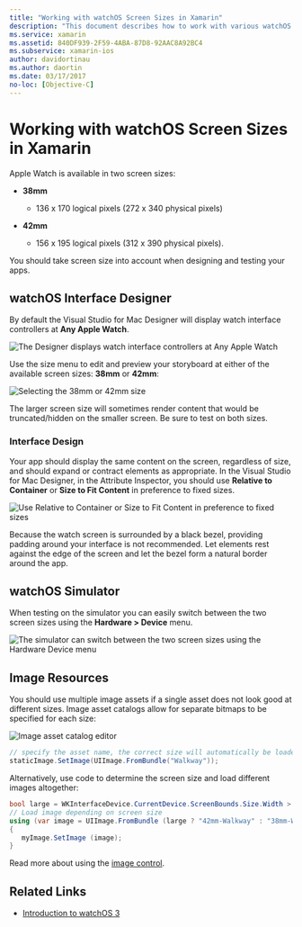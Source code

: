 ```yaml
---
title: "Working with watchOS Screen Sizes in Xamarin"
description: "This document describes how to work with various watchOS screen sizes. It discusses the watchOS Interface Designer, the watchOS Simulator, and image resources."
ms.service: xamarin
ms.assetid: 840DF939-2F59-4ABA-87D8-92AAC8A92BC4
ms.subservice: xamarin-ios
author: davidortinau
ms.author: daortin
ms.date: 03/17/2017
no-loc: [Objective-C]
---
```


# Working with watchOS Screen Sizes in Xamarin

Apple Watch is available in two screen sizes:

- **38mm**
  - 136 x 170 logical pixels (272 x 340 physical pixels)

- **42mm**
  - 156 x 195 logical pixels (312 x 390 physical pixels).

You should take screen size into account when designing and testing your apps.

## watchOS Interface Designer

By default the Visual Studio for Mac Designer will display
  watch interface controllers at **Any Apple Watch**.

![The Designer displays watch interface controllers at Any Apple Watch](screen-sizes-images/screen-any-sml.png)

Use the size menu to edit and preview your storyboard at either
  of the available screen sizes: **38mm** or **42mm**:

![Selecting the 38mm or 42mm size](screen-sizes-images/screen-menu-sml.png)

The larger screen size will sometimes render content
  that would be truncated/hidden on the smaller screen.
  Be sure to test on both sizes.

### Interface Design

Your app should display the same content on the screen,
  regardless of size, and should expand or contract elements
  as appropriate. In the Visual Studio for Mac Designer, in the Attribute
  Inspector, you should use **Relative to Container** or
  **Size to Fit Content** in preference to fixed sizes.

![Use Relative to Container or Size to Fit Content in preference to fixed sizes](screen-sizes-images/sizeattributepanel-sml.png)

Because the watch screen is surrounded by a black bezel, providing
  padding around your interface is not recommended. Let
  elements rest against the edge of the screen and let
  the bezel form a natural border around the app.

## watchOS Simulator

When testing on the simulator you can easily switch between the
  two screen sizes using the **Hardware > Device** menu.

![The simulator can switch between the two screen sizes using the Hardware Device menu](screen-sizes-images/simulator.png)

## Image Resources

You should use multiple image assets if a single asset does not look
  good at different sizes. Image asset catalogs allow for separate bitmaps
  to be specified for each size:

![Image asset catalog editor](screen-sizes-images/images-xcassets.png)

```csharp
// specify the asset name, the correct size will automatically be loaded
staticImage.SetImage(UIImage.FromBundle("Walkway"));
```

Alternatively, use code to determine the screen size and load
different images altogether:

```csharp
bool large = WKInterfaceDevice.CurrentDevice.ScreenBounds.Size.Width > 136.0;
// Load image depending on screen size
using (var image = UIImage.FromBundle (large ? "42mm-Walkway" : "38mm-Walkway"))
{
   myImage.SetImage (image); 
}
```

Read more about using the [image control](~/ios/watchos/user-interface/image.md).

## Related Links

- [Introduction to watchOS 3](~/ios/watchos/platform/introduction-to-watchos3/index.md)
